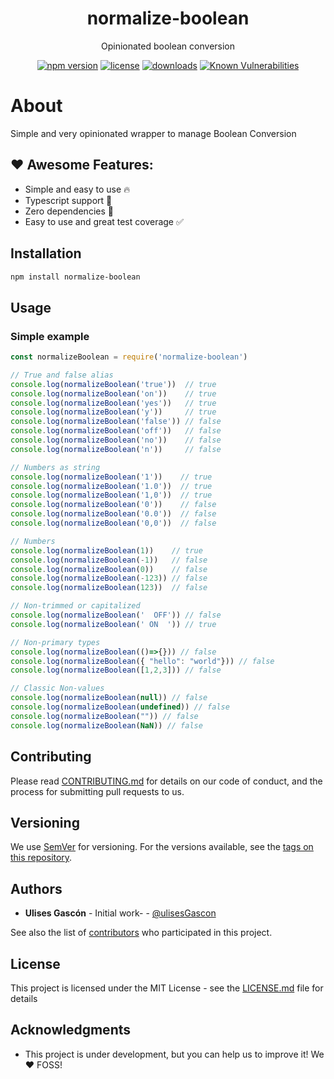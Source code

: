 <p align="center"><h1 align="center">
  normalize-boolean
</h1>

<p align="center">
  Opinionated boolean conversion
</p>

<p align="center">
  <a href="https://www.npmjs.org/package/normalize-boolean"><img src="https://badgen.net/npm/v/normalize-boolean" alt="npm version"/></a>
  <a href="https://www.npmjs.org/package/normalize-boolean"><img src="https://badgen.net/npm/license/normalize-boolean" alt="license"/></a>
  <a href="https://www.npmjs.org/package/normalize-boolean"><img src="https://badgen.net/npm/dt/normalize-boolean" alt="downloads"/></a>
  <a href="https://snyk.io/test/github/ulisesgascon/micro-utilities"><img src="https://snyk.io/test/github/ulisesgascon/micro-utilities/badge.svg" alt="Known Vulnerabilities"/></a>
</p>


# About

Simple and very opinionated wrapper to manage Boolean Conversion

## ❤️ Awesome Features:


- Simple and easy to use 🔥
- Typescript support 💪
- Zero dependencies 🚀
- Easy to use and great test coverage ✅


## Installation

```bash
npm install normalize-boolean
```

## Usage

### Simple example

```js
const normalizeBoolean = require('normalize-boolean')

// True and false alias
console.log(normalizeBoolean('true'))  // true
console.log(normalizeBoolean('on'))    // true
console.log(normalizeBoolean('yes'))   // true
console.log(normalizeBoolean('y'))     // true
console.log(normalizeBoolean('false')) // false
console.log(normalizeBoolean('off'))   // false
console.log(normalizeBoolean('no'))    // false
console.log(normalizeBoolean('n'))     // false

// Numbers as string
console.log(normalizeBoolean('1'))    // true
console.log(normalizeBoolean('1.0'))  // true
console.log(normalizeBoolean('1,0'))  // true
console.log(normalizeBoolean('0'))    // false
console.log(normalizeBoolean('0.0'))  // false
console.log(normalizeBoolean('0,0'))  // false

// Numbers
console.log(normalizeBoolean(1))    // true
console.log(normalizeBoolean(-1))   // false
console.log(normalizeBoolean(0))    // false
console.log(normalizeBoolean(-123)) // false
console.log(normalizeBoolean(123))  // false

// Non-trimmed or capitalized
console.log(normalizeBoolean('  OFF')) // false
console.log(normalizeBoolean(' ON  ')) // true

// Non-primary types
console.log(normalizeBoolean(()=>{})) // false
console.log(normalizeBoolean({ "hello": "world"})) // false 
console.log(normalizeBoolean([1,2,3])) // false

// Classic Non-values
console.log(normalizeBoolean(null)) // false
console.log(normalizeBoolean(undefined)) // false
console.log(normalizeBoolean("")) // false
console.log(normalizeBoolean(NaN)) // false
```

## Contributing

Please read [CONTRIBUTING.md](https://github.com/UlisesGascon/.github/blob/main/contributing.md) for details on our code of conduct, and the process for submitting pull requests to us.

## Versioning

We use [SemVer](http://semver.org/) for versioning. For the versions available, see the [tags on this repository](https://github.com/ulisesGascon/micro-utilities/tags).

## Authors

- **Ulises Gascón** - Initial work- - [@ulisesGascon](https://github.com/ulisesGascon)

See also the list of [contributors](https://github.com/ulisesGascon/micro-utilities/contributors) who participated in this project.

## License

This project is licensed under the MIT License - see the [LICENSE.md](../../LICENSE.md) file for details

## Acknowledgments

- This project is under development, but you can help us to improve it! We :heart: FOSS!